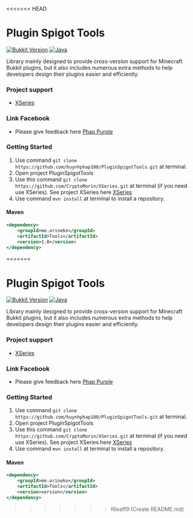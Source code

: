 <<<<<<< HEAD
# Plugin Spigot Tools
[![Bukkit Version](https://img.shields.io/badge/bukkit-1.19.1-dark_green.svg)](https://shields.io/)
[![Java](https://img.shields.io/badge/java-8-dark_green.svg)](https://shields.io/)

Library mainly designed to provide cross-version support for Minecraft Bukkit plugins,
but it also includes numerous extra methods to help developers design their plugins easier and efficiently.

### Project support

- [XSeries](https://github.com/CryptoMorin/XSeries)

### Link Facebook

- Please give feedback here [Phap Purple](https://www.facebook.com/PhapPurple)

### Getting Started

1. Use command ```git clone https://github.com/huynhphap100/PluginSpigotTools.git``` at terminal.
2. Open project PluginSpigotTools
3. Use this command ```git clone https://github.com/CryptoMorin/XSeries.git``` at terminal (if you need use XSeries). See project XSeries here [XSeries](https://github.com/CryptoMorin/XSeries)
4. Use command `mvn install` at terminal to install a repository.

#### Maven
```xml
<dependency>
    <groupId>me.orineko</groupId>
    <artifactId>Tools</artifactId>
    <version>1.0</version>
</dependency>
```
=======
# Plugin Spigot Tools
[![Bukkit Version](https://img.shields.io/badge/bukkit-1.19.1-dark_green.svg)](https://shields.io/)
[![Java](https://img.shields.io/badge/java-8-dark_green.svg)](https://shields.io/)

Library mainly designed to provide cross-version support for Minecraft Bukkit plugins,
but it also includes numerous extra methods to help developers design their plugins easier and efficiently.

### Project support

- [XSeries](https://github.com/CryptoMorin/XSeries)

### Link Facebook

- Please give feedback here [Phap Purple](https://www.facebook.com/PhapPurple)

### Getting Started

1. Use command `git clone https://github.com/huynhphap100/PluginSpigotTools.git` at terminal.
2. Open project PluginSpigotTools
3. Use this command `git clone https://github.com/CryptoMorin/XSeries.git` at terminal (if you need use XSeries). See project XSeries here [XSeries](https://github.com/CryptoMorin/XSeries)
4. Use command `mvn install` at terminal to install a repository.

#### Maven
```xml
<dependency>
    <groupId>me.orineko</groupId>
    <artifactId>Tools</artifactId>
    <version>version</version>
</dependency>
```
>>>>>>> f6eaff9 (Create README.md)
